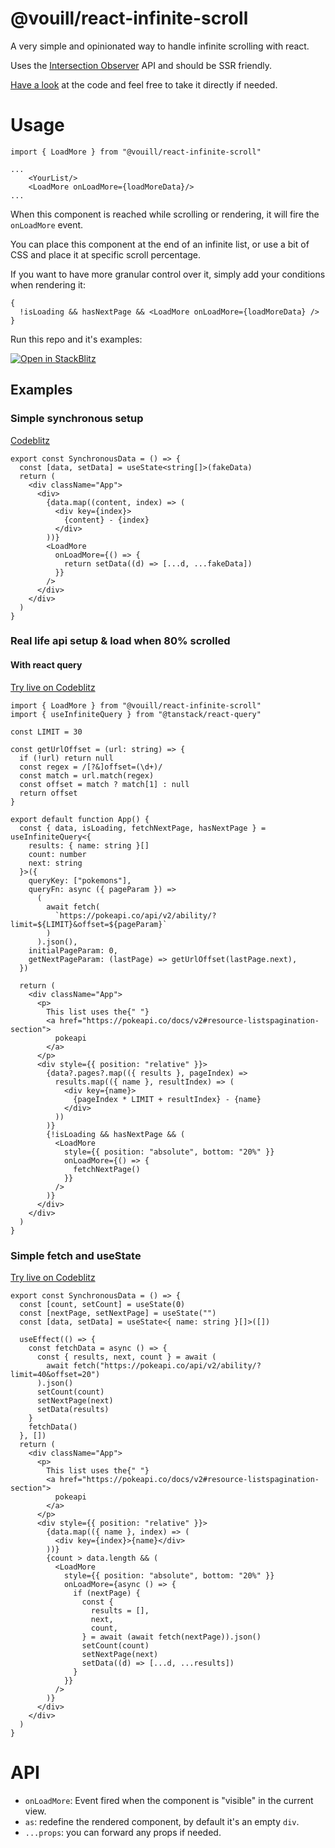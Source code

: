 # @vouill/react-infinite-scroll

A very simple and opinionated way to handle infinite scrolling with react.

Uses the [Intersection Observer](https://caniuse.com/intersectionobserver) API and should be SSR friendly.

[Have a look](./lib/LoadMore.tsx) at the code and feel free to take it directly if needed.

# Usage

```tsx
import { LoadMore } from "@vouill/react-infinite-scroll"

...
    <YourList/>
    <LoadMore onLoadMore={loadMoreData}/>
...
```

When this component is reached while scrolling or rendering, it will fire the `onLoadMore` event.

You can place this component at the end of an infinite list, or use a bit of CSS and place it at specific scroll percentage.

If you want to have more granular control over it, simply add your conditions when rendering it:

```tsx
{
  !isLoading && hasNextPage && <LoadMore onLoadMore={loadMoreData} />
}
```

Run this repo and it's examples:

[![Open in StackBlitz](https://developer.stackblitz.com/img/open_in_stackblitz.svg)](https://stackblitz.com/github/vouill/react-infinite-scroll)

## Examples

### Simple synchronous setup

[Codeblitz](https://stackblitz.com/edit/vitejs-vite-xjwzv55u?file=src%2FApp.tsx)

```tsx
export const SynchronousData = () => {
  const [data, setData] = useState<string[]>(fakeData)
  return (
    <div className="App">
      <div>
        {data.map((content, index) => (
          <div key={index}>
            {content} - {index}
          </div>
        ))}
        <LoadMore
          onLoadMore={() => {
            return setData((d) => [...d, ...fakeData])
          }}
        />
      </div>
    </div>
  )
}
```

### Real life api setup & load when 80% scrolled

#### With react query

[Try live on Codeblitz](https://stackblitz.com/edit/vitejs-vite-qnsv5wrs?file=package.json,src%2Fmain.tsx,src%2FApp.tsx)

```tsx
import { LoadMore } from "@vouill/react-infinite-scroll"
import { useInfiniteQuery } from "@tanstack/react-query"

const LIMIT = 30

const getUrlOffset = (url: string) => {
  if (!url) return null
  const regex = /[?&]offset=(\d+)/
  const match = url.match(regex)
  const offset = match ? match[1] : null
  return offset
}

export default function App() {
  const { data, isLoading, fetchNextPage, hasNextPage } = useInfiniteQuery<{
    results: { name: string }[]
    count: number
    next: string
  }>({
    queryKey: ["pokemons"],
    queryFn: async ({ pageParam }) =>
      (
        await fetch(
          `https://pokeapi.co/api/v2/ability/?limit=${LIMIT}&offset=${pageParam}`
        )
      ).json(),
    initialPageParam: 0,
    getNextPageParam: (lastPage) => getUrlOffset(lastPage.next),
  })

  return (
    <div className="App">
      <p>
        This list uses the{" "}
        <a href="https://pokeapi.co/docs/v2#resource-listspagination-section">
          pokeapi
        </a>
      </p>
      <div style={{ position: "relative" }}>
        {data?.pages?.map(({ results }, pageIndex) =>
          results.map(({ name }, resultIndex) => (
            <div key={name}>
              {pageIndex * LIMIT + resultIndex} - {name}
            </div>
          ))
        )}
        {!isLoading && hasNextPage && (
          <LoadMore
            style={{ position: "absolute", bottom: "20%" }}
            onLoadMore={() => {
              fetchNextPage()
            }}
          />
        )}
      </div>
    </div>
  )
}
```

### Simple fetch and useState

[Try live on Codeblitz](https://stackblitz.com/edit/vitejs-vite-hyqefdmj?file=src%2FApp.tsx)

```tsx
export const SynchronousData = () => {
  const [count, setCount] = useState(0)
  const [nextPage, setNextPage] = useState("")
  const [data, setData] = useState<{ name: string }[]>([])

  useEffect(() => {
    const fetchData = async () => {
      const { results, next, count } = await (
        await fetch("https://pokeapi.co/api/v2/ability/?limit=40&offset=20")
      ).json()
      setCount(count)
      setNextPage(next)
      setData(results)
    }
    fetchData()
  }, [])
  return (
    <div className="App">
      <p>
        This list uses the{" "}
        <a href="https://pokeapi.co/docs/v2#resource-listspagination-section">
          pokeapi
        </a>
      </p>
      <div style={{ position: "relative" }}>
        {data.map(({ name }, index) => (
          <div key={index}>{name}</div>
        ))}
        {count > data.length && (
          <LoadMore
            style={{ position: "absolute", bottom: "20%" }}
            onLoadMore={async () => {
              if (nextPage) {
                const {
                  results = [],
                  next,
                  count,
                } = await (await fetch(nextPage)).json()
                setCount(count)
                setNextPage(next)
                setData((d) => [...d, ...results])
              }
            }}
          />
        )}
      </div>
    </div>
  )
}
```

# API

- `onLoadMore`: Event fired when the component is "visible" in the current view.
- `as`: redefine the rendered component, by default it's an empty `div`.
- `...props`: you can forward any props if needed.
